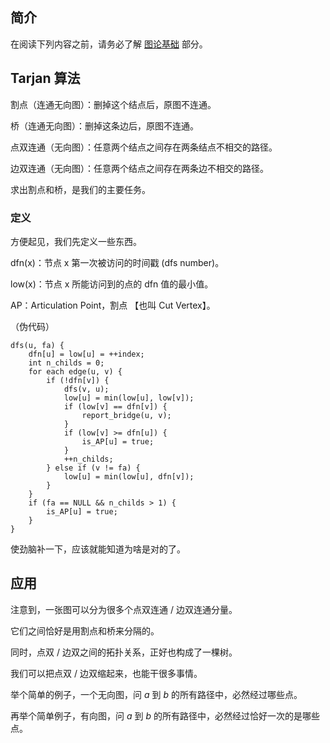 ## 简介
在阅读下列内容之前，请务必了解 [图论基础](/graph/basic) 部分。

## Tarjan 算法

割点（连通无向图）：删掉这个结点后，原图不连通。

桥（连通无向图）：删掉这条边后，原图不连通。

点双连通（无向图）：任意两个结点之间存在两条结点不相交的路径。

边双连通（无向图）：任意两个结点之间存在两条边不相交的路径。

求出割点和桥，是我们的主要任务。

### 定义

方便起见，我们先定义一些东西。

dfn(x)：节点 x 第一次被访问的时间戳 (dfs number)。

low(x)：节点 x 所能访问到的点的 dfn 值的最小值。

AP：Articulation Point，割点 【也叫 Cut Vertex】。

（伪代码）

```
dfs(u, fa) {
	dfn[u] = low[u] = ++index;
	int n_childs = 0;
	for each edge(u, v) {
		if (!dfn[v]) {
			dfs(v, u);
			low[u] = min(low[u], low[v]);
			if (low[v] == dfn[v]) {
				report_bridge(u, v);
			}
			if (low[v] >= dfn[u]) {
				is_AP[u] = true;
			}
			++n_childs;
		} else if (v != fa) {
			low[u] = min(low[u], dfn[v]);
		}
	}
	if (fa == NULL && n_childs > 1) {
		is_AP[u] = true;
	}
}
```

使劲脑补一下，应该就能知道为啥是对的了。

## 应用

注意到，一张图可以分为很多个点双连通 / 边双连通分量。

它们之间恰好是用割点和桥来分隔的。

同时，点双 / 边双之间的拓扑关系，正好也构成了一棵树。

我们可以把点双 / 边双缩起来，也能干很多事情。

举个简单的例子，一个无向图，问 $a$ 到 $b$ 的所有路径中，必然经过哪些点。

再举个简单例子，有向图，问 $a$ 到 $b$ 的所有路径中，必然经过恰好一次的是哪些点。
